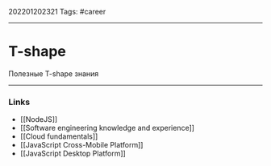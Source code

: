 202201202321
Tags: #career 

--- 
# T-shape
Полезные T-shape знания

--- 
### Links
- [[NodeJS]]
- [[Software engineering knowledge and experience]]
- [[Cloud fundamentals]]
- [[JavaScript Cross-Mobile Platform]]
- [[JavaScript Desktop Platform]]